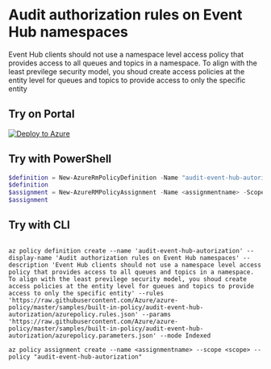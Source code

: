 # Audit authorization rules on Event Hub namespaces

Event Hub clients should not use a namespace level access policy that provides access to all queues and topics in a namespace. To align with the least previlege security model, you shoud create access policies at the entity level for queues and topics to provide access to only the specific entity

## Try on Portal

[![Deploy to Azure](http://azuredeploy.net/deploybutton.png)](https://portal.azure.com/?feature.customportal=false&microsoft_azure_policy=true&microsoft_azure_policy_policyinsights=true&feature.microsoft_azure_security_policy=true&microsoft_azure_marketplace_policy=true#blade/Microsoft_Azure_Policy/CreatePolicyDefinitionBlade/uri/https%3A%2F%2Fraw.githubusercontent.com%2FAzure%2Fazure-policy%2Fmaster%2Fsamples%2Fbuilt-in-policy%2Faudit-event-hub-autorization%2Fazurepolicy.json)

## Try with PowerShell

````powershell
$definition = New-AzureRmPolicyDefinition -Name "audit-event-hub-autorization" -DisplayName "Audit authorization rules on Event Hub namespaces" -description "Event Hub clients should not use a namespace level access policy that provides access to all queues and topics in a namespace. To align with the least previlege security model, you shoud create access policies at the entity level for queues and topics to provide access to only the specific entity" -Policy 'https://raw.githubusercontent.com/Azure/azure-policy/master/samples/built-in-policy/audit-event-hub-autorization/azurepolicy.rules.json' -Parameter 'https://raw.githubusercontent.com/Azure/azure-policy/master/samples/built-in-policy/audit-event-hub-autorization/azurepolicy.parameters.json' -Mode Indexed
$definition
$assignment = New-AzureRMPolicyAssignment -Name <assignmentname> -Scope <scope> -effect <effect> -PolicyDefinition $definition
$assignment 
````

## Try with CLI

````cli

az policy definition create --name 'audit-event-hub-autorization' --display-name 'Audit authorization rules on Event Hub namespaces' --description 'Event Hub clients should not use a namespace level access policy that provides access to all queues and topics in a namespace. To align with the least previlege security model, you shoud create access policies at the entity level for queues and topics to provide access to only the specific entity' --rules 'https://raw.githubusercontent.com/Azure/azure-policy/master/samples/built-in-policy/audit-event-hub-autorization/azurepolicy.rules.json' --params 'https://raw.githubusercontent.com/Azure/azure-policy/master/samples/built-in-policy/audit-event-hub-autorization/azurepolicy.parameters.json' --mode Indexed

az policy assignment create --name <assignmentname> --scope <scope> --policy "audit-event-hub-autorization" 

````
